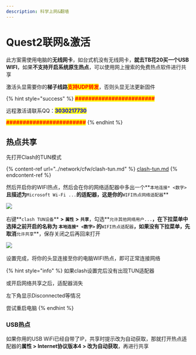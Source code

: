 ```yaml
---
description: 科学上网&翻墙
---
```


# Quest2联网&激活

此方案需使用电脑的**无线网卡**，如台式机没有无线网卡，**就去TB花20买一个USB WIFI**，如果**不支持开启系统原生热点**，可以使用网上搜索的免费热点软件进行共享

激活头显需要你的**梯子线路**<mark style="color:red;">**支持UDP转发**</mark>，否则头显无法更新固件‌

{% hint style="success" %}
<mark style="color:red;">**########################**</mark>

远程激活请联系QQ：<mark style="color:blue;">**3030217730**</mark>

<mark style="color:red;">**########################**</mark>
{% endhint %}

## 热点共享 <a href="#re-dian-gong-xiang" id="re-dian-gong-xiang"></a>

先打开Clash的TUN模式

{% content-ref url="../network/cfw/clash-tun.md" %}
[clash-tun.md](../network/cfw/clash-tun.md)
{% endcontent-ref %}

然后开启你的WIFI热点，然后会在你的网络适配器中多出一个**`本地连接* <数字>`**且描述为**`Microsoft Wi-Fi ...`**的适配器，这是你的**`WIFI热点网络适配器`**

​![](https://cdn.jsdelivr.net/gh/EYW-015/Oculus-guide-China/img/clash/clash9.png)‌

右键**`clash TUN设备`** **>** **`属性`** **>** **`共享`**，勾选**`允许其他网络用户...`**，在下拉菜单中选择之前开启的名称为 **`本地连接* <数字>`** 的**`WIFI热点适配器`**，如果没有下拉菜单，先取消**`允许共享`**，保存关闭之后再回来打开​

![](https://cdn.jsdelivr.net/gh/EYW-015/Oculus-guide-China/img/clash/clash10.png)‌

设置完成，将你的头显连接至你的电脑WIFI热点，即可正常连接网络

{% hint style="info" %}
如果clash设置完后没有出现TUN适配器

或开启网络共享之后，适配器消失

左下角显示Disconnected等情况

尝试重启电脑
{% endhint %}

### USB热点

如果你用的USB WiFi已经自带了IP，共享时提示改为自动获取，那就打开热点适配器的**属性 > Internet协议版本4 > 改为自动获取**，再进行共享
